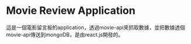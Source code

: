 # Movie Review Application

這是一個電影留言板的application，透過movie-api來抓取數據，並把數據透個movie-api傳送到mongoDB，是由react.js開發的。
